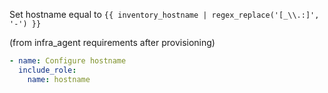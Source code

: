 Set hostname equal to `{{ inventory_hostname | regex_replace('[_\\.:]', '-') }}` 

(from infra_agent requirements after provisioning)

```yaml
- name: Configure hostname
  include_role:
    name: hostname
```